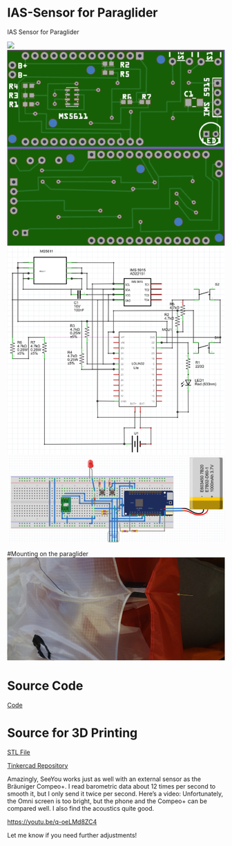 # IAS-Sensor for Paraglider
IAS Sensor for Paraglider

<img src="./images/IAS-Sensor.png">

<img src="./images/IAS-Sensor_pcb.png">

<img src="./images/IAS-Sensor_Schaltplan.png">

<img src="./images/IAS-Sensor_Steckplatine.png">

#Mounting on the paraglider
<img src="./images/mounting_on_the_paraglider.jpg">

# Source Code

[Code](./src/IAS-Sensor/)

# Source for 3D Printing
[STL File](./CAD/IAS-Sensor.stl)

[Tinkercad Repository](https://www.tinkercad.com/things/6UoSo7RaL3y-ias-sensor-v2)

Amazingly, SeeYou works just as well with an external sensor as the Bräuniger Compeo+. I read barometric data about 12 times per second to smooth it, but I only send it twice per second.
Here’s a video: Unfortunately, the Omni screen is too bright, but the phone and the Compeo+ can be compared well. I also find the acoustics quite good.

https://youtu.be/q-oeLMd8ZC4

Let me know if you need further adjustments! 


